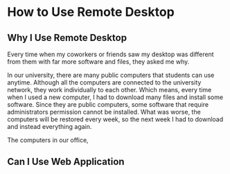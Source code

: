 # How to Use Remote Desktop 

## Why I Use Remote Desktop

Every time when my coworkers or friends saw my desktop was different from them with far more software and files, they asked me why.

In our university, there are many public computers that students can use anytime. Although all the computers are connected to the university network, they work individually to each other. Which means, every time when I used a new computer, I had to download many files and install some software. Since they are public computers, some software that require administrators permission cannot be installed. What was worse, the computers will be restored every week, so the next week I had to download and instead everything again.

The computers in our office,

## Can I Use Web Application 

